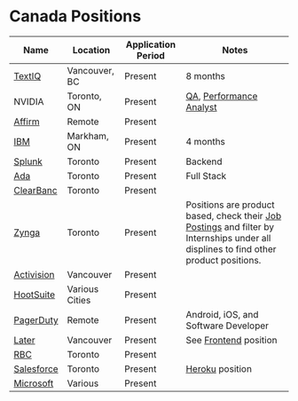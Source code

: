 # Canada Positions
| Name  |  Location |  Application Period |  Notes |
|---|---|---|--|
| [TextIQ](https://www.textiq.com/career?gh_jid=4842589002&gh_src=79c6e7c02us#hs_cos_wrapper_module_160217510986777) | Vancouver, BC | Present | 8 months |
| NVIDIA | Toronto, ON | Present | [QA](https://nvidia.wd5.myworkdayjobs.com/en-US/NVIDIAExternalCareerSite/job/Canada-Toronto/Software-QA-Engineer-Intern---Fall-2021_JR1933351-1?source=jobboardindeed), [Performance Analyst](https://nvidia.wd5.myworkdayjobs.com/en-US/NVIDIAExternalCareerSite/job/Canada-Toronto/Performance-Analyst-Intern---Fall-2021_JR1933341-1?source=jobboardindeed) |
| [Affirm](https://boards.greenhouse.io/affirm/jobs/4326084003) | Remote | Present | |
| [IBM](https://careers.ibm.com/job/12671831/software-engineer-intern-4-months-toronto-ca/) | Markham, ON | Present | 4 months | 
| [Splunk](https://www.splunk.com/en_us/careers/jobs/software-development-engineering-backend-19225.html) | Toronto | Present | Backend | 
| [Ada](https://jobs.lever.co/ada/7c05c9c8-e692-4d13-bef7-6ee7cd5dc08b?lever-source=LinkedInJobs) | Toronto | Present | Full Stack | 
| [ClearBanc](https://boards.greenhouse.io/clearbanc/jobs/4319169003?gh_src=ece650753us) | Toronto | Present | | 
| [Zynga](https://www.zynga.com/job-listing/engineering-intern-central-tech-payments-fall-2021) | Toronto | Present | Positions are product based, check their [Job Postings](https://www.zynga.com/jobs/job-openings/) and filter by Internships under all displines to find other product positions. |
| [Activision](https://careers.activision.com/job/ACPUUSR006687EXTERNAL/Software-Development-Intern-Vancouver) | Vancouver | Present | |
| [HootSuite](https://careers.hootsuite.com/global/en/job/2579789?gh_jid=2579789&gh_src=8tmbhj1) | Various Cities | Present | | 
| [PagerDuty](https://jobs.lever.co/pagerduty?commitment=Intern%2FCAP) | Remote | Present | Android, iOS, and Software Developer | 
| [Later](https://apply.workable.com/later-5/j/31F992C9F9/) | Vancouver | Present | See [Frontend](https://apply.workable.com/later-5/j/CB0061C30D/) position |
| [RBC](https://jobs.rbc.com/ca/en/job/RBCAA0088354757EXTERNALENCA/Software-Developer-Fall-Student-2021-Opportunities) | Toronto | Present | |
| [Salesforce](https://salesforce.wd1.myworkdayjobs.com/en-US/External_Career_Site/job/Ontario---Remote/Fall-2021-Co-op---Software-Engineer--Fullstack----Revenue-Cloud_JR94670-1) | Toronto | Present | [Heroku](https://salesforce.wd1.myworkdayjobs.com/en-US/External_Career_Site/job/Ontario---Remote/Fall-2021-Co-op---Software-Engineer--Backend----Heroku-Data_JR94645-1?source=LinkedIn_Jobs) position |
| [Microsoft](https://careers.microsoft.com/us/en/job/1038027/Intern-Opportunities-for-Students-Software-Engineer-Fall-2021-Start-Date) | Various | Present | |

